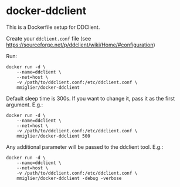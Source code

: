 docker-ddclient
==================

This is a Dockerfile setup for DDClient.

Create your `ddclient.conf` file (see https://sourceforge.net/p/ddclient/wiki/Home/#configuration)

Run:

    docker run -d \
        --name=ddclient \
        --net=host \
        -v /path/to/ddclient.conf:/etc/ddclient.conf \
        mmiglier/docker-ddclient

Default sleep time is 300s. If you want to change it, pass it as the first argument. E.g.:

    docker run -d \
        --name=ddclient \
        --net=host \
        -v /path/to/ddclient.conf:/etc/ddclient.conf \
        mmiglier/docker-ddclient 500

Any additional parameter will be passed to the ddclient tool. E.g.:

    docker run -d \
        --name=ddclient \
        --net=host \
        -v /path/to/ddclient.conf:/etc/ddclient.conf \
        mmiglier/docker-ddclient -debug -verbose

